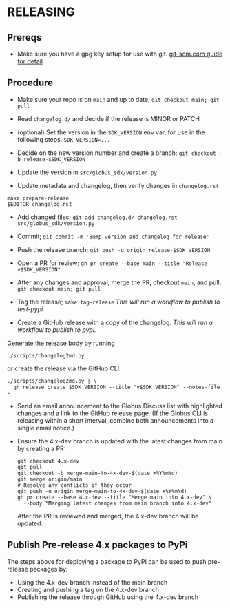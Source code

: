 # RELEASING

## Prereqs

- Make sure you have a gpg key setup for use with git.
  [git-scm.com guide for detail](https://git-scm.com/book/en/v2/Git-Tools-Signing-Your-Work)

## Procedure

- Make sure your repo is on `main` and up to date;
    `git checkout main; git pull`

- Read `changelog.d/` and decide if the release is MINOR or PATCH

- (optional) Set the version in the `SDK_VERSION` env var, for use in the
  following steps. `SDK_VERSION=...`

- Decide on the new version number and create a branch;
   `git checkout -b release-$SDK_VERSION`

- Update the version in `src/globus_sdk/version.py`

- Update metadata and changelog, then verify changes in `changelog.rst`

```
make prepare-release
$EDITOR changelog.rst
```

- Add changed files;
    `git add changelog.d/ changelog.rst src/globus_sdk/version.py`

- Commit; `git commit -m 'Bump version and changelog for release'`

- Push the release branch; `git push -u origin release-$SDK_VERSION`

- Open a PR for review;
    `gh pr create --base main --title "Release v$SDK_VERSION"`

- After any changes and approval, merge the PR, checkout `main`, and pull;
    `git checkout main; git pull`

- Tag the release; `make tag-release`
    _This will run a workflow to publish to test-pypi._

- Create a GitHub release with a copy of the changelog.
    _This will run a workflow to publish to pypi._

Generate the release body by running
```
./scripts/changelog2md.py
```
or create the release via the GitHub CLI
```
./scripts/changelog2md.py | \
  gh release create $SDK_VERSION --title "v$SDK_VERSION" --notes-file -
```

- Send an email announcement to the Globus Discuss list with highlighted
  changes and a link to the GitHub release page.
  (If the Globus CLI is releasing within a short interval,
  combine both announcements into a single email notice.)

- Ensure the 4.x-dev branch is updated with the latest changes from main
  by creating a PR:
    ```
    git checkout 4.x-dev
    git pull
    git checkout -b merge-main-to-4x-dev-$(date +%Y%m%d)
    git merge origin/main
    # Resolve any conflicts if they occur
    git push -u origin merge-main-to-4x-dev-$(date +%Y%m%d)
    gh pr create --base 4.x-dev --title "Merge main into 4.x-dev" \
      --body "Merging latest changes from main branch into 4.x-dev"
    ```
    After the PR is reviewed and merged, the 4.x-dev branch will be updated.

## Publish Pre-release 4.x packages to PyPi

The steps above for deploying a package to PyPI can be used to push pre-release packages by:

* Using the 4.x-dev branch instead of the main branch
* Creating and pushing a tag on the 4.x-dev branch
* Publishing the release through GitHub using the 4.x-dev branch
